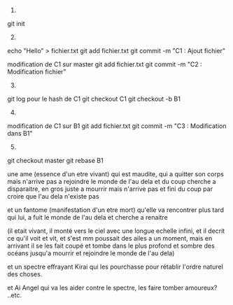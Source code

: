 1) 
git init


2) 
echo "Hello" > fichier.txt
git add fichier.txt
git commit -m "C1 : Ajout fichier"

modification de C1 sur master
git add fichier.txt
git commit -m "C2 : Modification fichier"


3) 
git log pour le hash de C1
git checkout C1
git checkout -b B1


4) 
modification de C1 sur B1
git add fichier.txt
git commit -m "C3 : Modification dans B1"


5) 
git checkout master
git rebase B1







une ame (essence d'un etre vivant) qui est maudite, qui a quitter son corps mais n'arrive pas a rejoindre le monde de l'au dela et du coup cherche a disparaitre, en gros  juste a mourrir mais n'arrive pas et fini du coup par croire que l'au dela n'existe pas

et un fantome (manifestation d'un etre mort) qu'elle va rencontrer plus tard qui lui, a fuit le monde de l'au dela et cherche a renaitre 

(il etait vivant, il monté vers le ciel avec une longue echelle infini, et il decrit ce qu'il voit et vit, et s'est mm poussait des
ailes a un moment, mais en arrivant il se les fait coupé et tombe dans le plus profond et sombre des océans jusqu'a mourrir et rejoindre le monde de l'au dela)



et un spectre effrayant Kirai qui les pourchasse pour rétablir l'ordre naturel  des choses.

et Ai Angel qui va les aider contre le spectre, les faire tomber amoureux? ..etc.